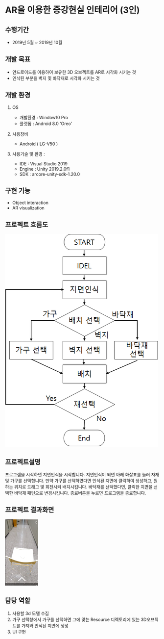 # AR을 이용한 증강현실 인테리어 (3인)

## 수행기간

- 2019년 5월 ~ 2019년 10월

## 개발 목표

- 안드로이드를 이용하여 보유한 3D 오브젝트를 AR로 시각화 시키는 것
- 인식된 부분을 벽지 및 바닥재로 시각화 시키는 것

## 개발 환경

1. OS

   - 개발환경 : Window10 Pro
   - 플랫폼 : Android 8.0 ‘Oreo’

1. 사용장비
   - Android ( LG-V50 )
1. 사용기술 및 환경 :

   - IDE : Visual Studio 2019
   - Engine : Unity 2019.2.0f1
   - SDK : arcore-unity-sdk-1.20.0

## 구현 기능

- Object interaction
- AR visualization

## 프로젝트 흐름도

![FlowChart](img/flow_chart.png)

## 프로젝트설명

프로그램을 시작하면 지면인식을 시작합니다.
지면인식이 되면 아래 화살표를 눌러 자재 및 가구를 선택합니다.
만약 가구를 선택하였다면 인식된 지면에 클릭하여 생성하고, 원하는 위치로 드래그 및 회전시켜 배치시킵니다.
바닥재를 선택했다면, 클릭한 지면을 선택한 바닥재 패턴으로 변경시킵니다.
종료버튼을 누르면 프로그램을 종료합니다.

## 프로젝트 결과화면

![결과 화면](./img/outputCapture.png)

## 담당 역할

1. 사용할 3d 모델 수집
1. 가구 선택창에서 가구를 선택하면 그에 맞는 Resource 디렉토리에 있는 3D오브젝트를 가져와 인식된 지면에 생성
1. UI 구현
